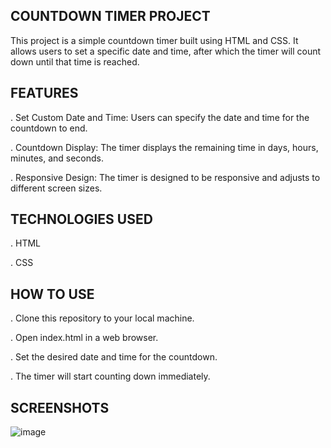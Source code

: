 ## COUNTDOWN TIMER PROJECT

This project is a simple countdown timer built using HTML and CSS. It allows users to set a specific date and time, after which the timer will count down until that time is reached.

## FEATURES

. Set Custom Date and Time: Users can specify the date and time for the countdown to end.

. Countdown Display: The timer displays the remaining time in days, hours, minutes, and seconds.

. Responsive Design: The timer is designed to be responsive and adjusts to different screen sizes.

## TECHNOLOGIES USED
. HTML

. CSS

## HOW TO USE

. Clone this repository to your local machine.

. Open index.html in a web browser.

. Set the desired date and time for the countdown.

. The timer will start counting down immediately.

## SCREENSHOTS
![image](https://github.com/psychovaibh/Savy_Task_2/assets/72730301/9351c692-052a-406e-ab79-76ace0d6053e)
